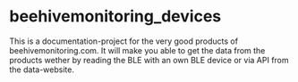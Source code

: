 # beehivemonitoring_devices
This is a documentation-project for the very good products of beehivemonitoring.com. It will make you able to get the data from the products wether by reading the BLE with an own BLE device or via API from the data-website.
